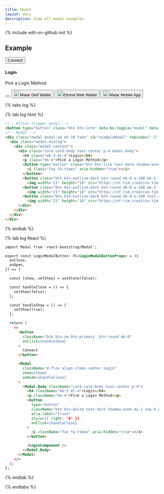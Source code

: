 ```yaml
---
title: Modal
layout: docs
description: View all modal examples
---
```

{% include edit-on-github.md %}


## Example

<div class="ct-example">

<!-- Button trigger modal -->
<button type="button" class="btn btn-info" data-bs-toggle="modal" data-bs-target="#exampleModal"> Connect </button>
<!-- Modal -->
<div class="modal modal-sm mt-10 fade" id="exampleModal" tabindex="-1" aria-labelledby="exampleModalLabel" aria-hidden="true">
  <div class="modal-dialog">
    <div class="modal-content">
      <div class="card card-body text-center p-4 modal-body">
        <h4 class="mb-3 mt-4">Login</h4>
        <p class="mb-4">Pick a Login Method</p>
        <button type="button" class="btn btn-link text-dark shadow-none my-1 top-0 position-absolute bg-transparent end-0" aria-label="Close" data-bs-dismiss="modal">
          <i class="fas fa-times" aria-hidden="true"></i>
        </button>
        <button class="btn btn-outline-dark btn-round mb-0 w-100 mb-3 text-start d-flex align-items-center">
          <img width="21" height="18" src="https://nf-tim.creative-tim.com/nf-tim/login/defi.svg" class="me-2" alt="Extension">Maiar Defi Wallet </button>
        <button class="btn btn-outline-dark btn-round mb-0 w-100 mb-3 text-start d-flex align-items-center">
          <img width="21" height="18" src="https://nf-tim.creative-tim.com/nf-tim/login/web.svg" class="me-2" alt="Web">Elrond Web Wallet </button>
        <button class="btn btn-outline-dark btn-round mb-0 w-100 text-start d-flex align-items-center">
          <img width="21" height="18" src="https://nf-tim.creative-tim.com/nf-tim/login/maiar.svg" class="me-2" alt="Maiar">Maiar Mobile App </button>
      </div>
    </div>
  </div>
</div>

</div>

{% tabs log %}

{% tab log html %}
```html
<!-- Button trigger modal -->
<button type="button" class="btn btn-info" data-bs-toggle="modal" data-bs-target="#exampleModal"> Connect </button>
<!-- Modal -->
<div class="modal modal-sm mt-10 fade" id="exampleModal" tabindex="-1" aria-labelledby="exampleModalLabel" aria-hidden="true">
  <div class="modal-dialog">
    <div class="modal-content">
      <div class="card card-body text-center p-4 modal-body">
        <h4 class="mb-3 mt-4">Login</h4>
        <p class="mb-4">Pick a Login Method</p>
        <button type="button" class="btn btn-link text-dark shadow-none my-1 top-0 position-absolute bg-transparent end-0" aria-label="Close" data-bs-dismiss="modal">
          <i class="fas fa-times" aria-hidden="true"></i>
        </button>
        <button class="btn btn-outline-dark btn-round mb-0 w-100 mb-3 text-start d-flex align-items-center">
          <img width="21" height="18" src="https://nf-tim.creative-tim.com/nf-tim/login/defi.svg" class="me-2" alt="Extension">Maiar Defi Wallet </button>
        <button class="btn btn-outline-dark btn-round mb-0 w-100 mb-3 text-start d-flex align-items-center">
          <img width="21" height="18" src="https://nf-tim.creative-tim.com/nf-tim/login/web.svg" class="me-2" alt="Web">Elrond Web Wallet </button>
        <button class="btn btn-outline-dark btn-round mb-0 w-100 text-start d-flex align-items-center">
          <img width="21" height="18" src="https://nf-tim.creative-tim.com/nf-tim/login/maiar.svg" class="me-2" alt="Maiar">Maiar Mobile App </button>
      </div>
    </div>
  </div>
</div>
```
{% endtab %}

{% tab log React %}
```html
import Modal from 'react-bootstrap/Modal';

export const LoginModalButton: FC<LoginModalButtonProps> = ({
  onClose,
  onOpen,
}) => {

  const [show, setShow] = useState(false);

  const handleClose = () => {
    setShow(false);
  };

  const handleShow = () => {
    setShow(true);
  };

  return (
    <>
      <button
        className="btn btn-sm btn-primary  btn-round mb-0"
        onClick={handleShow}
      >
        Connect
      </button>

      <Modal
        className="d-flex align-items-center login"
        show={show}
        onHide={handleClose}
      >
        <Modal.Body className="card card-body text-center p-4">
          <h4 className="mb-3 mt-4">Login</h4>
          <p className="mb-4">Pick a Login Method</p>
          <button
            type="button"
            className="btn btn-white text-dark shadow-none my-1 top-0 position-absolute bg-transparent"
            aria-label="Close"
            style={{ right: '0' }}
            onClick={handleClose}
          >
            <i className="fas fa-times" aria-hidden="true"></i>
          </button>

          <LoginComponent />
        </Modal.Body>
      </Modal>
    </>
  );
};

```
{% endtab %}

{% endtabs %}
